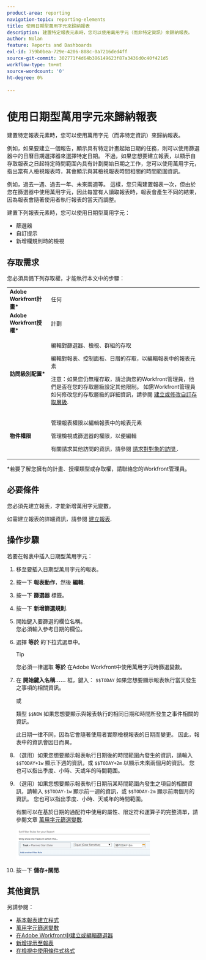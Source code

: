 ```yaml
---
product-area: reporting
navigation-topic: reporting-elements
title: 使用日期型萬用字元來歸納報表
description: 建置特定報表元素時，您可以使用萬用字元（而非特定資訊）來歸納報表。
author: Nolan
feature: Reports and Dashboards
exl-id: 759b0bea-729e-4206-808c-0a7216ded4ff
source-git-commit: 302771f4d64b386149623f87a3436d0c40f421d5
workflow-type: tm+mt
source-wordcount: '0'
ht-degree: 0%

---
```


# 使用日期型萬用字元來歸納報表

建置特定報表元素時，您可以使用萬用字元（而非特定資訊）來歸納報表。

例如，如果要建立一個報告，顯示具有特定計畫起始日期的任務，則可以使用篩選器中的日曆日期選擇器來選擇特定日期。 不過，如果您想要建立報表，以顯示自存取報表之日起特定時間範圍內具有計劃開始日期之工作，您可以使用萬用字元，指出當有人檢視報表時，其會顯示與其檢視報表時間相關的時間範圍資訊。

例如，過去一週、過去一年、未來兩週等。 這樣，您只需建置報表一次，但由於您在篩選器中使用萬用字元，因此每當有人讀取報表時，報表會產生不同的結果，因為報表會隨著使用者執行報表的當天而調整。

建置下列報表元素時，您可以使用日期型萬用字元：

* 篩選器
* 自訂提示
* 新增欄規則時的檢視

## 存取需求

您必須具備下列存取權，才能執行本文中的步驟：

<table style="table-layout:auto"> 
 <col> 
 <col> 
 <tbody> 
  <tr> 
   <td role="rowheader"><strong>Adobe Workfront計畫*</strong></td> 
   <td> <p>任何</p> </td> 
  </tr> 
  <tr> 
   <td role="rowheader"><strong>Adobe Workfront授權*</strong></td> 
   <td> <p>計劃 </p> </td> 
  </tr> 
  <tr> 
   <td role="rowheader"><strong>訪問級別配置*</strong></td> 
   <td> <p>編輯對篩選器、檢視、群組的存取</p> <p>編輯對報表、控制面板、日曆的存取，以編輯報表中的報表元素</p> <p>注意：如果您仍無權存取，請洽詢您的Workfront管理員，他們是否在您的存取層級設定其他限制。 如需Workfront管理員如何修改您的存取層級的詳細資訊，請參閱 <a href="../../../administration-and-setup/add-users/configure-and-grant-access/create-modify-access-levels.md" class="MCXref xref">建立或修改自訂存取層級</a>.</p> </td> 
  </tr> 
  <tr> 
   <td role="rowheader"><strong>物件權限</strong></td> 
   <td> <p>管理報表權限以編輯報表中的報表元素</p> <p>管理檢視或篩選器的權限，以便編輯</p> <p>有關請求其他訪問的資訊，請參閱 <a href="../../../workfront-basics/grant-and-request-access-to-objects/request-access.md" class="MCXref xref">請求對對象的訪問 </a>.</p> </td> 
  </tr> 
 </tbody> 
</table>

&#42;若要了解您擁有的計畫、授權類型或存取權，請聯絡您的Workfront管理員。

## 必要條件

您必須先建立報表，才能新增萬用字元變數。

如需建立報表的詳細資訊，請參閱 [建立報表](../../../reports-and-dashboards/reports/creating-and-managing-reports/create-report.md).

## 操作步驟

若要在報表中插入日期型萬用字元：

1. 移至要插入日期型萬用字元的報表。
1. 按一下 **報表動作**，然後 **編輯**.

1. 按一下 **篩選器** 標籤。
1. 按一下 **新增篩選規則**.
1. 開始鍵入要篩選的欄位名稱。\
   您必須輸入參考日期的欄位。
1. 選擇 **等於** 的下拉式選單中。

   >[!TIP]
   >
   >您必須一律選取 **等於** 在Adobe Workfront中使用萬用字元時篩選變數。

1. 在 **開始鍵入名稱……** 框，鍵入： `$$TODAY` 如果您想要顯示報表執行當天發生之事項的相關資訊。

   或

   類型 `$$NOW` 如果您想要顯示與報表執行的相同日期和時間所發生之事件相關的資訊。

   此日期一律不同，因為它會隨著使用者實際檢視報表的日期而變更。 因此，報表中的資訊會因日而異。

1. （選用）如果您想要顯示報表執行日期後的時間範圍內發生的資訊，請輸入 `$$TODAY+1w` 顯示下週的資訊，或 `$$TODAY+2m` 以顯示未來兩個月的資訊。 您也可以指出季度、小時、天或年的時間範圍。
1. （選用）如果您想要顯示報表執行日期前某時間範圍內發生之項目的相關資訊，請輸入 `$$TODAY-1w` 顯示前一週的資訊，或 `$$TODAY-2m` 顯示前兩個月的資訊。 您也可以指出季度、小時、天或年的時間範圍。

   有關可以在基於日期的通配符中使用的屬性、限定符和運算子的完整清單，請參閱文章 [萬用字元篩選變數](../../../reports-and-dashboards/reports/reporting-elements/understand-wildcard-filter-variables.md).

   ![](assets/video-date-based-wildcard-in-task-filter-350x81.png)

1. 按一下 **儲存+關閉**.

## 其他資訊

另請參閱：

* [基本報表建立程式](https://one.workfront.com/s/basic-report-creation-program)
* [萬用字元篩選變數](../../../reports-and-dashboards/reports/reporting-elements/understand-wildcard-filter-variables.md)
* [在Adobe Workfront中建立或編輯篩選器](../../../reports-and-dashboards/reports/reporting-elements/create-filters.md)
* [新增提示至報表](../../../reports-and-dashboards/reports/creating-and-managing-reports/add-prompt-report.md)
* [在檢視中使用條件式格式](../../../reports-and-dashboards/reports/reporting-elements/use-conditional-formatting-views.md)
